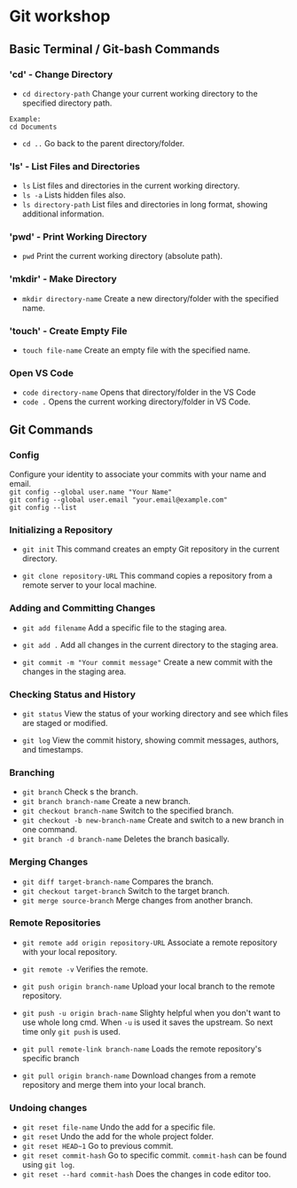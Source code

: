 # Git workshop

## Basic Terminal / Git-bash Commands

### 'cd' - Change Directory
- ```cd directory-path``` Change your current working directory to the specified directory path.
```
Example:
cd Documents
```
- ```cd ..``` Go back to the parent directory/folder.

### 'ls' - List Files and Directories
- ```ls``` List files and directories in the current working directory.
- ```ls -a``` Lists hidden files also.
- ```ls directory-path``` List files and directories in long format, showing additional information.

### 'pwd' - Print Working Directory
- ```pwd``` Print the current working directory (absolute path).

### 'mkdir' - Make Directory
- ```mkdir directory-name``` Create a new directory/folder with the specified name.

### 'touch' - Create Empty File
- ```touch file-name``` Create an empty file with the specified name.

### Open VS Code
- ```code directory-name``` Opens that directory/folder in the VS Code
- ```code .``` Opens the current working directory/folder in VS Code.

## Git Commands
### Config

Configure your identity to associate your commits with your name and email.
<br>
```git config --global user.name "Your Name"```
<br>
```git config --global user.email "your.email@example.com"```
<br>
```git config --list```

### Initializing a Repository
- ```git init``` This command creates an empty Git repository in the current directory.

- ```git clone repository-URL``` This command copies a repository from a remote server to your local machine.

### Adding and Committing Changes
- ```git add filename```
Add a specific file to the staging area.

- ```git add .```
Add all changes in the current directory to the staging area.

- ```git commit -m "Your commit message"``` Create a new commit with the changes in the staging area.

### Checking Status and History
- ```git status``` View the status of your working directory and see which files are staged or modified.

- ```git log``` View the commit history, showing commit messages, authors, and timestamps.

### Branching
- ```git branch``` Check s the branch.
- ```git branch branch-name``` Create a new branch.
- ```git checkout branch-name``` Switch to the specified branch.
- ```git checkout -b new-branch-name``` Create and switch to a new branch in one command.
- ```git branch -d branch-name``` Deletes the branch basically.

### Merging Changes
- ```git diff target-branch-name``` Compares the branch.
- ```git checkout target-branch``` Switch to the target branch.
- ```git merge source-branch``` Merge changes from another branch.

### Remote Repositories
- ```git remote add origin repository-URL``` Associate a remote repository with your local repository.
- ```git remote -v``` Verifies the remote.

- ```git push origin branch-name``` Upload your local branch to the remote repository.

- ```git push -u origin brach-name``` Slighty helpful when you don't want to use whole long cmd. When ```-u``` is used it saves the upstream. So next time only ```git push``` is used.

- ```git pull remote-link branch-name``` Loads the remote repository's specific branch

- ```git pull origin branch-name``` Download changes from a remote repository and merge them into your local branch.

### Undoing changes
- ```git reset file-name``` Undo the add for a specific file.
- ```git reset``` Undo the add for the whole project folder.
- ```git reset HEAD~1``` Go to previous commit.
- ```git reset commit-hash``` Go to specific commit. ```commit-hash``` can be found using ```git log```.
- ```git reset --hard commit-hash``` Does the changes in code editor too.